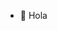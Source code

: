 - 👋 Hola

<!---
kevingcollado/kevingcollado is a ✨ special ✨ repository because its `README.md` (this file) appears on your GitHub profile.
You can click the Preview link to take a look at your changes.
--->
